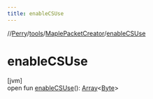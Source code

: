 ```yaml
---
title: enableCSUse
---
```

//[Perry](../../../index.html)/[tools](../index.html)/[MaplePacketCreator](index.html)/[enableCSUse](enable-c-s-use.html)



# enableCSUse



[jvm]\
open fun [enableCSUse](enable-c-s-use.html)(): [Array](https://kotlinlang.org/api/latest/jvm/stdlib/kotlin/-array/index.html)<[Byte](https://kotlinlang.org/api/latest/jvm/stdlib/kotlin/-byte/index.html)>




